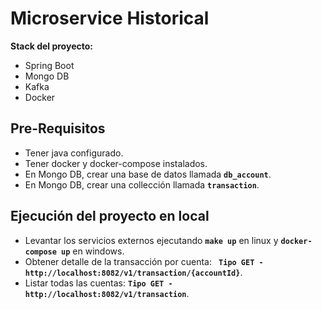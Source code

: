 Microservice Historical
=====

**Stack del proyecto:**

* Spring Boot
* Mongo DB
* Kafka
* Docker

## Pre-Requisitos

* Tener java configurado.
* Tener docker y docker-compose instalados.
* En Mongo DB, crear una base de datos llamada **`db_account`**.
* En Mongo DB, crear una collección llamada **`transaction`**.

## Ejecución del proyecto en local

* Levantar los servicios externos ejecutando **`make up`** en linux y **`docker-compose up`** en windows.
* Obtener detalle de la transacción por cuenta: **` Tipo GET - http://localhost:8082/v1/transaction/{accountId}`**.
* Listar todas las cuentas: **`Tipo GET - http://localhost:8082/v1/transaction`**.
